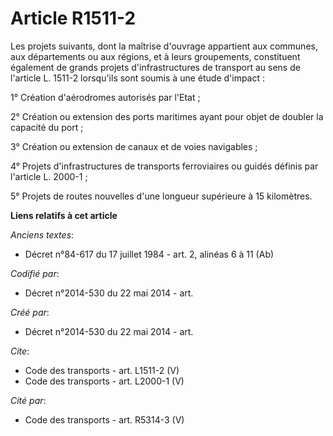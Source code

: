 # Article R1511-2

Les projets suivants, dont la maîtrise d'ouvrage appartient aux communes, aux départements ou aux régions, et à leurs
groupements, constituent également de grands projets d'infrastructures de transport au sens de l'article L. 1511-2 lorsqu'ils
sont soumis à une étude d'impact : 

1° Création d'aérodromes autorisés par l'Etat ; 

2° Création ou extension des ports maritimes ayant pour objet de doubler la capacité du port ; 

3° Création ou extension de canaux et de voies navigables ; 

4° Projets d'infrastructures de transports ferroviaires ou guidés définis par l'article L. 2000-1 ; 

5° Projets de routes nouvelles d'une longueur supérieure à 15 kilomètres.

**Liens relatifs à cet article**

_Anciens textes_:

  - Décret n°84-617 du 17 juillet 1984 - art. 2, alinéas 6 à 11 (Ab)

_Codifié par_:

  - Décret n°2014-530 du 22 mai 2014 - art.

_Créé par_:

  - Décret n°2014-530 du 22 mai 2014 - art.

_Cite_:

  - Code des transports - art. L1511-2 (V)
  - Code des transports - art. L2000-1 (V)

_Cité par_:

  - Code des transports - art. R5314-3 (V)
